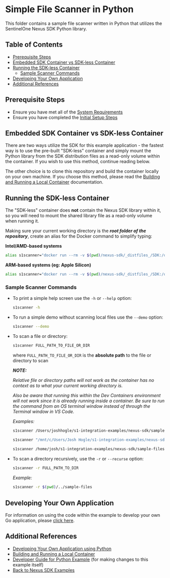 # Simple File Scanner in Python <!-- omit in toc -->

This folder contains a sample file scanner written in Python that utilizes the SentinelOne Nexus SDK Python library.  

## Table of Contents <!-- omit in toc -->

- [Prerequisite Steps](#prerequisite-steps)
- [Embedded SDK Container vs SDK-less Container](#embedded-sdk-container-vs-sdk-less-container)
- [Running the SDK-less Container](#running-the-sdk-less-container)
  - [Sample Scanner Commands](#sample-scanner-commands)
- [Developing Your Own Application](#developing-your-own-application)
- [Additional References](#additional-references)

## Prerequisite Steps

- Ensure you have met all of the [System Requirements](../README.md#system-requirements)
- Ensure you have completed the [Initial Setup Steps](../README.md#initial-setup-steps)

## Embedded SDK Container vs SDK-less Container

There are two ways utilize the SDK for this example application - the fastest way is to use the pre-built "SDK-less" container and simply mount the Python library from the SDK distribution files as a read-only volume within the container.  If you wish to use this method, continue reading below.

The other choice is to clone this repository and build the container locally on your own machine.  If you choose this method, please read the [Building and Running a Local Container](./docs/local-container.md) documentation.

## Running the SDK-less Container

The "SDK-less" container does **not** contain the Nexus SDK library within it, so you will need to mount the shared library file as a read-only volume when running it.

Making sure your current working directory is the **_root folder of the repository_**, create an alias for the Docker command to simplify typing:

**Intel/AMD-based systems**

```sh
alias s1scanner="docker run --rm -v $(pwd)/nexus-sdk/_distfiles_/SDK:/opt/s1scanner/nexus-sdk/SDK:ro -v /:/mnt:ro --platform linux/amd64 ghcr.io/s1integrations/nexus-sdk/python/s1scanner"
```

**ARM-based systems (eg: Apple Silicon)**

```sh
alias s1scanner="docker run --rm -v $(pwd)/nexus-sdk/_distfiles_/SDK:/opt/s1scanner/nexus-sdk/SDK:ro -v /:/mnt:ro --platform linux/arm64 ghcr.io/s1integrations/nexus-sdk/python/s1scanner"
```

### Sample Scanner Commands

- To print a simple help screen use the `-h` or `--help` option:
  
  ```sh
  s1scanner -h
  ```

- To run a simple demo without scanning local files use the `--demo` option:
  
  ```sh
  s1scanner --demo
  ```
  
- To scan a file or directory: 

  ```sh
  s1scanner FULL_PATH_TO_FILE_OR_DIR
  ```

  where `FULL_PATH_TO_FILE_OR_DIR` is the **absolute path** to the file or directory to scan

  _**NOTE:**_
  
  _Relative file or directory paths will not work as the container has no context as to what your current working directory is._
  
  _Also be aware that running this within the Dev Containers environment will not work since it is already running inside a container.  Be sure to run the command from an OS terminal window instead of through the Terminal window in VS Code._
 
  
  _Examples:_

  ```sh
  s1scanner /Users/joshhogle/s1-integration-examples/nexus-sdk/sample-files/NexusSDK.pdf

  s1scanner "/mnt/c/Users/Josh Hogle/s1-integration-examples/nexus-sdk/sample-files/NexusSDK.pdf"
 
  s1scanner /home/josh/s1-integration-examples/nexus-sdk/sample-files/NexusSDK.pdf
  ```

- To scan a directory recursively, use the `-r` or `--recurse` option:

  ```sh
  s1scanner -r FULL_PATH_TO_DIR
  ```

  _Example:_

  ```sh
  s1scanner -r $(pwd)/../sample-files
  ```

## Developing Your Own Application

For information on using the code within the example to develop your own Go application, please [click here](./docs/app-developer.md).

## Additional References

- [Developing Your Own Application using Python](./docs/app-developer.md)
- [Building and Running a Local Container](./docs/local-container.md)
- [Developer Guide for Python Example](./docs/developer.md) (for making changes to this example itself)
- [Back to Nexus SDK Examples](../README.md)
